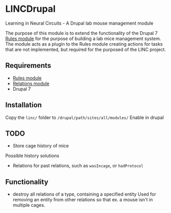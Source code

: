 # LINCDrupal
Learning in Neural Circuits - A Drupal lab mouse management module

The purpose of this module is to extend the functionality of the Drupal 7 [Rules module](https://www.drupal.org/project/rules) for the purpose of building a lab mice management system.
The module acts as a plugin to the Rules module creating actions for tasks that are not implemented, but required for the purposed of the LINC project.

## Requirements
- [Rules module](https://www.drupal.org/project/rules)
- [Relations module](https://www.drupal.org/project/relation)
- Drupal 7

## Installation
Copy the `linc/` folder to `/drupal/path/sites/all/modules/`
Enable in drupal


## TODO
- Store cage history of mice

Possible history solutions
- Relations for past relations, such as `wasIncage`, or `hadProtocol`

## Functionality
- destroy all relations of a type, containing a specified entity
Used for removing an entity from other relations so that ex. a mouse isn't in multiple cages.
